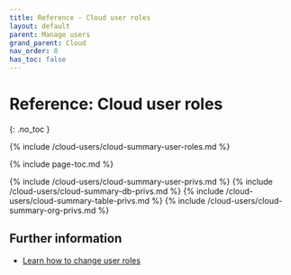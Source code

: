 ```yaml
---
title: Reference - Cloud user roles
layout: default
parent: Manage users
grand_parent: Cloud
nav_order: 8
has_toc: false
---
```


# Reference: Cloud user roles
{: .no_toc }

{% include /cloud-users/cloud-summary-user-roles.md %}

{% include page-toc.md %}

{% include /cloud-users/cloud-summary-user-privs.md %}
{% include /cloud-users/cloud-summary-db-privs.md %}
{% include /cloud-users/cloud-summary-table-privs.md %}
{% include /cloud-users/cloud-summary-org-privs.md %}

## Further information

* [Learn how to change user roles](/cloud/cloud-configuration/cloud-user-edit-role)
